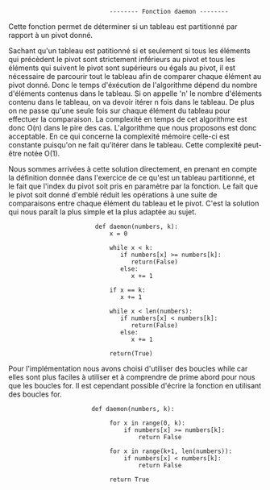                                 -------- Fonction daemon --------

Cette fonction permet de déterminer si un tableau est partitionné par rapport à un pivot donné.

Sachant qu'un tableau est patitionné si et seulement si tous les éléments qui précèdent le pivot sont strictement inférieurs au pivot et tous les éléments qui suivent le pivot sont supérieurs ou égals au pivot, il est nécessaire de parcourir tout le tableau afin de comparer chaque élément au pivot donné. Donc le temps d'éxécution de l'algorithme dépend du nombre d'éléments contenus dans le tableau.
Si on appelle 'n' le nombre d'éléments contenu dans le tableau, on va devoir itérer n fois dans le tableau. De plus on ne passe qu'une seule fois sur chaque élément du tableau pour effectuer la comparaison. La complexité en temps de cet algorithme est donc O(n) dans le pire des cas. L'algorithme que nous proposons est donc acceptable.
En ce qui concerne la complexité mémoire celle-ci est constante puisqu'on ne fait qu'itérer dans le tableau. Cette complexité peut-être notée O(1).

Nous sommes arrivées à cette solution directement, en prenant en compte la définition donnée dans l'exercice de ce qu'est un tableau partitionné, et le fait que l'index du pivot soit pris en paramètre par la fonction. Le fait que le pivot soit donné d'emblé réduit les opérations à une suite de comparaisons entre chaque élément du tableau et le pivot. C'est la solution qui nous paraît la plus simple et la plus adaptée au sujet.

                            def daemon(numbers, k):
                                x = 0
 
                                while x < k:
                                   if numbers[x] >= numbers[k]:
                                      return(False)
                                   else:
                                      x += 1

                                if x == k:
                                   x += 1

                                while x < len(numbers):
                                   if numbers[x] < numbers[k]:
                                      return(False)
                                   else:
                                      x += 1
            
                                return(True)


Pour l'implémentation nous avons choisi d'utiliser des boucles while car elles sont plus faciles à utiliser et à comprendre de prime abord pour nous que les boucles for. Il est cependant possible d'écrire la fonction en utilisant des boucles for.


                           def daemon(numbers, k):
                           
                                for x in range(0, k):
                                    if numbers[x] >= numbers[k]:
                                        return False
                                        
                                for x in range(k+1, len(numbers)):
                                    if numbers[x] < numbers[k]:
                                        return False
                                        
                                return True